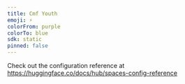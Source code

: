 ```yaml
---
title: Cmf Youth
emoji: ⚡
colorFrom: purple
colorTo: blue
sdk: static
pinned: false
---
```


Check out the configuration reference at https://huggingface.co/docs/hub/spaces-config-reference
